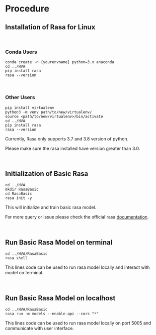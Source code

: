 
# Procedure

## Installation of Rasa for Linux

<br>

### Conda Users

```
conda create -n {yourenvname} python=3.x anaconda
cd ../HVA
pip install rasa
rasa --version
```

<br>

### Other Users

```
pip install virtualenv
python3 -m venv path/to/new/virtualenv/
source <path/to/new/virtualenv>/bin/activate
cd ../HVA
pip install rasa
rasa --version
```

Currently, Rasa only supports 3.7 and 3.8 version of python.

Please make sure the rasa installed have version greater than 3.0.

<br>

## Initialization of Basic Rasa

```
cd ../HVA
mkdir RasaBasic
cd RasaBasic
rasa init -y
```

This will initialize and train basic rasa model.

For more query or issue please check the official rasa [documentation](https://rasa.com/docs/rasa/).

<br>

## Run Basic Rasa Model on terminal

```
cd ../HVA/RasaBasic
rasa shell
```

This lines code can be used to run rasa model locally and interact with model on terminal.

<br>

## Run Basic Rasa Model on localhost

```
cd ../HVA/RasaBasic
rasa run -m models --enable-api --cors "*"
```

This lines code can be used to run rasa model locally on port 5005 and communicate with user interface.

<br>